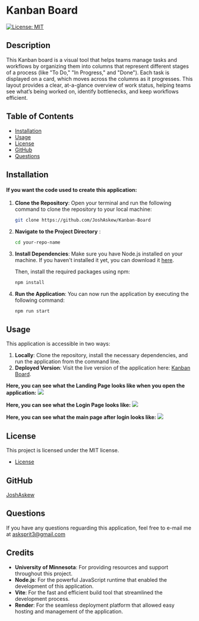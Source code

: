 # Kanban Board
[![License: MIT](https://img.shields.io/badge/License-MIT-yellow.svg)](https://opensource.org/licenses/MIT)

## Description
This Kanban board is a visual tool that helps teams manage tasks and workflows by organizing them into columns that represent different stages of a process (like "To Do," "In Progress," and "Done"). Each task is displayed on a card, which moves across the columns as it progresses. This layout provides a clear, at-a-glance overview of work status, helping teams see what’s being worked on, identify bottlenecks, and keep workflows efficient.

## Table of Contents
* [Installation](#installation)
* [Usage](#usage)
* [License](#license)
* [GitHub](#github)
* [Questions](#questions)

## Installation
#### If you want the code used to create this application:
1. **Clone the Repository**:
   Open your terminal and run the following command to clone the repository to your local machine:

   ```bash
   git clone https://github.com/JoshAskew/Kanban-Board

2. **Navigate to the Project Directory** :

    ```bash
    cd your-repo-name
3. **Install Dependencies**: 
    Make sure you have Node.js installed on your machine. If you haven't installed it yet, you can download it [here](https://nodejs.org/en).

    Then, install the required packages using npm:
    ```bash
    npm install
4. **Run the Application**: 
    You can now run the application by executing the following command:
    ```bash
    npm run start
## Usage
This application is accessible in two ways:

1. **Locally**: Clone the repository, install the necessary dependencies, and run the application from the command line.
2. **Deployed Version**: Visit the live version of the application here: [Kanban Board]().


**Here, you can see what the Landing Page looks like when you open the application:**
<img src='./images/landingpage.png'>

**Here, you can see what the Login Page looks like:**
<img src='./images/login.png'>

**Here, you can see what the main page after login looks like:**
<img src='./images/cards.png'>


## License
This project is licensed under the MIT license.


* [License](https://opensource.org/license/mit)

## GitHub
[JoshAskew](https://github.com/JoshAskew)

## Questions
If you have any questions reguarding this application, feel free to e-mail me at asksprit3@gmail.com

## Credits
- **University of Minnesota**: For providing resources and support throughout this project.
- **Node.js**: For the powerful JavaScript runtime that enabled the development of this application.
- **Vite**: For the fast and efficient build tool that streamlined the development process.
- **Render**: For the seamless deployment platform that allowed easy hosting and management of the application.